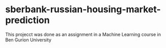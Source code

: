 # sberbank-russian-housing-market-prediction

This projecct was done as an assignment in a Machine Learning course in Ben Gurion University
